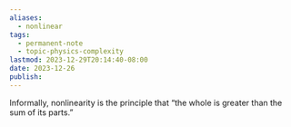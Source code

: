 ```yaml
---
aliases:
  - nonlinear
tags:
  - permanent-note
  - topic-physics-complexity
lastmod: 2023-12-29T20:14:40-08:00
date: 2023-12-26
publish: 
---
```

Informally, nonlinearity is the principle that “the whole is greater than the sum of its parts.”